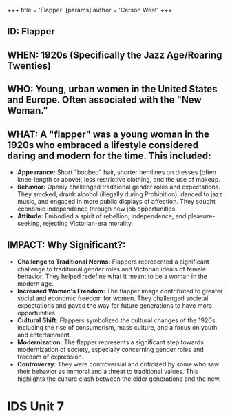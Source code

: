 +++
 title = 'Flapper'
[params]
	author = 'Carson West'
+++
## ID: Flapper

## WHEN: 1920s (Specifically the Jazz Age/Roaring Twenties)

## WHO: Young, urban women in the United States and Europe. Often associated with the "New Woman."

## WHAT: A "flapper" was a young woman in the 1920s who embraced a lifestyle considered daring and modern for the time. This included:

*   **Appearance:** Short "bobbed" hair, shorter hemlines on dresses (often knee-length or above), less restrictive clothing, and the use of makeup.
*   **Behavior:** Openly challenged traditional gender roles and expectations. They smoked, drank alcohol (illegally during Prohibition), danced to jazz music, and engaged in more public displays of affection. They sought economic independence through new job opportunities.
*   **Attitude:** Embodied a spirit of rebellion, independence, and pleasure-seeking, rejecting Victorian-era morality.

## IMPACT: Why Significant?:

*   **Challenge to Traditional Norms:** Flappers represented a significant challenge to traditional gender roles and Victorian ideals of female behavior. They helped redefine what it meant to be a woman in the modern age.
*   **Increased Women's Freedom:** The flapper image contributed to greater social and economic freedom for women. They challenged societal expectations and paved the way for future generations to have more opportunities.
*   **Cultural Shift:** Flappers symbolized the cultural changes of the 1920s, including the rise of consumerism, mass culture, and a focus on youth and entertainment.
*   **Modernization:** The flapper represents a significant step towards modernization of society, especially concerning gender roles and freedom of expression.
*   **Controversy:** They were controversial and criticized by some who saw their behavior as immoral and a threat to traditional values. This highlights the culture clash between the older generations and the new.

# IDS Unit 7